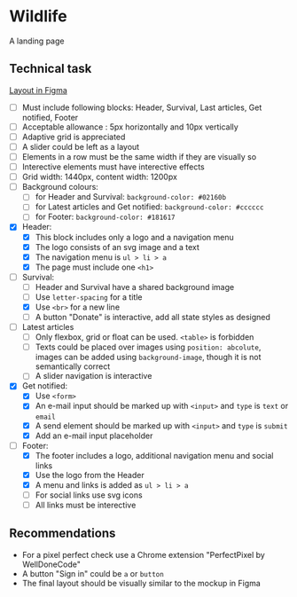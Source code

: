 # Wildlife

A landing page

## Technical task

[Layout in Figma](https://www.figma.com/file/dJoqHi1YHTLR06PPEeCc7t/Wildlife)

- [ ] Must include following blocks: Header, Survival, Last articles, Get notified, Footer
- [ ] Acceptable allowance : 5px horizontally and 10px vertically
- [ ] Adaptive grid is appreciated
- [ ] A slider could be left as a layout
- [ ] Elements in a row must be the same width if they are visually so
- [ ] Interective elements must have interective effects
- [ ] Grid width: 1440px, content width: 1200px
- [ ] Background colours: 
  - [ ] for Header and Survival: `background-color: #02160b`
  - [ ] for Latest articles and Get notified: `background-color: #cccccc`
  - [ ] for Footer: `background-color: #181617`

- [x] Header:
  - [x] This block includes only a logo and a navigation menu
  - [x] The logo consists of an svg image and a text
  - [x] The navigation menu is `ul > li > a`
  - [x] The page must include one `<h1>` 

- [ ] Survival: 
  - [ ] Header and Survival have a shared background image
  - [ ] Use `letter-spacing` for a title
  - [x] Use `<br>` for a new line
  - [ ] A button "Donate" is interactive, add all state styles as designed

- [ ] Latest articles
  - [ ] Only flexbox, grid or float can be used. `<table>` is forbidden
  - [ ] Texts could be placed over images using `position: abcolute`, images can be added using `background-image`, though it is not semantically correct
  - [ ] A slider navigation is interactive

- [x] Get notified: 
  - [x] Use `<form>`
  - [x] An e-mail input should be marked up with `<input>` and `type` is `text` or `email`
  - [x] A send element should be marked up with `<input>` and `type` is `submit`
  - [x] Add an e-mail input placeholder

- [ ] Footer: 
  - [x] The footer includes a logo, additional navigation menu and social links 
  - [x] Use the logo from the Header
  - [x] A menu and links is added as `ul > li > a`
  - [ ] For social links use svg icons
  - [ ] All links must be interective

## Recommendations

- For a pixel perfect check use a Chrome extension "PerfectPixel by WellDoneCode"
- A button "Sign in" could be `a` or `button`
- The final layout should be visually similar to the mockup in Figma
